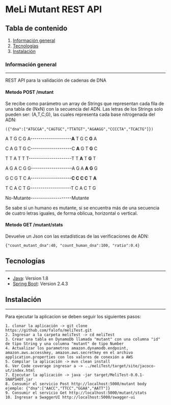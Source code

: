 # MeLi Mutant REST API
## Tabla de contenido
1. [Información general](#general-info)
2. [Tecnologías](#technologies)
3. [Instalación](#installation)
### Información general
***
REST API para la validación de cadenas de DNA 

#### Metodo POST /mutant

Se recibe como parámetro un array de Strings que representan cada fila de una tabla
de (NxN) con la secuencia del ADN. Las letras de los Strings solo pueden ser: (A,T,C,G), las
cuales representa cada base nitrogenada del ADN:
```
({"dna":["ATGCGA","CAGTGC","TTATGT","AGAAGG","CCCCTA","TCACTG"]})
```

A T G C G A--------------------**A** T G C **G** A

C A G T G C--------------------C **A** G T **G** C

T T A T T T---------------------T T **A** T **G** T

A G A C G G--------------------A G A **A** **G** G

G C G T C A--------------------**C C C C** T **A**

T C A C T G--------------------T C A C T G

No-Mutante--------------------Mutante 

Se sabe si un humano es mutante, si se encuentra más de una secuencia de cuatro letras
iguales, de forma oblicua, horizontal o vertical.

#### Metodo GET /mutant/stats

Devuelve un Json con las estadísticas de las verificaciones de ADN: 
```
{"count_mutant_dna":40, "count_human_dna":100, "ratio":0.4}
```

## Tecnologías
***
* [Java](https://www.java.com/): Version 1.8 
* [Spring Boot](https://spring.io/): Version 2.4.3
## Instalación
***
Para ejecutar la aplicacion se deben seguir los siguientes pasos: 
```
1. clonar la aplicación -> git clone https://github.com/falofo/meliTest.git
2. Ingresar a la carpeta meliTest -> cd meliTest
3. Crear una tabla en DynamoDb llamada "mutant" con una columna "id" de tipo String y una columna "mutant" de tipo Number
4. Actualizar los parametros amazon.dynamodb.endpoint, amazon.aws.accesskey, amazon.aws.secretkey en el archivo application.properties con los valores de conexión a AWS
5. Compilar la aplicación -> mvn clean install
6. Ver Code coverage ingresar a -> ../meliTest/target/site/jacoco-ut/index.html
7. Ejecutar la aplicación -> java -jar target/MeliTest-0.0.1-SNAPSHOT.jar
8. Consumir el servicio Post http://localhost:5000/mutant body ejemplo: {"dna":["AACC","TTCC","GGAA","AATT"]}
9. Consumir el servicio Get http://localhost:5000/mutant/stats 
10. Ingresar a SwaggerUI http://localhost:5000/swagger-ui
```
